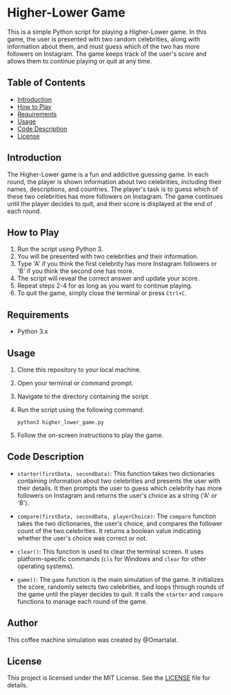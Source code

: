 # Higher-Lower Game

This is a simple Python script for playing a Higher-Lower game. In this game, the user is presented with two random celebrities, along with information about them, and must guess which of the two has more followers on Instagram. The game keeps track of the user's score and allows them to continue playing or quit at any time.

## Table of Contents
- [Introduction](#introduction)
- [How to Play](#how-to-play)
- [Requirements](#requirements)
- [Usage](#usage)
- [Code Description](#code-description)
- [License](#license)

## Introduction

The Higher-Lower game is a fun and addictive guessing game. In each round, the player is shown information about two celebrities, including their names, descriptions, and countries. The player's task is to guess which of these two celebrities has more followers on Instagram. The game continues until the player decides to quit, and their score is displayed at the end of each round.

## How to Play

1. Run the script using Python 3.
2. You will be presented with two celebrities and their information.
3. Type 'A' if you think the first celebrity has more Instagram followers or 'B' if you think the second one has more.
4. The script will reveal the correct answer and update your score.
5. Repeat steps 2-4 for as long as you want to continue playing.
6. To quit the game, simply close the terminal or press `Ctrl+C`.

## Requirements

- Python 3.x

## Usage

1. Clone this repository to your local machine.
2. Open your terminal or command prompt.
3. Navigate to the directory containing the script.
4. Run the script using the following command:

   ```
   python3 higher_lower_game.py
   ```

5. Follow the on-screen instructions to play the game.

## Code Description

- `starter(firstData, secondData)`: This function takes two dictionaries containing information about two celebrities and presents the user with their details. It then prompts the user to guess which celebrity has more followers on Instagram and returns the user's choice as a string ('A' or 'B').

- `compare(firstData, secondData, playerChoice)`: The `compare` function takes the two dictionaries, the user's choice, and compares the follower count of the two celebrities. It returns a boolean value indicating whether the user's choice was correct or not.

- `clear()`: This function is used to clear the terminal screen. It uses platform-specific commands (`cls` for Windows and `clear` for other operating systems).

- `game()`: The `game` function is the main simulation of the game. It initializes the score, randomly selects two celebrities, and loops through rounds of the game until the player decides to quit. It calls the `starter` and `compare` functions to manage each round of the game.

## Author

This coffee machine simulation was created by @Omartalat.

## License

This project is licensed under the MIT License. See the [LICENSE](LICENSE) file for details.
